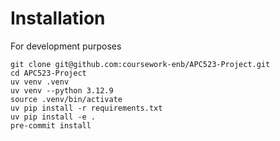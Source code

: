 # Installation

For development purposes

```
git clone git@github.com:coursework-enb/APC523-Project.git
cd APC523-Project
uv venv .venv
uv venv --python 3.12.9
source .venv/bin/activate
uv pip install -r requirements.txt
uv pip install -e .
pre-commit install
```

